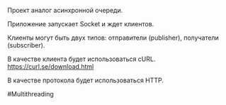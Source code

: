 
Проект аналог асинхронной очереди.

Приложение запускает Socket и ждет клиентов.

Клиенты могут быть двух типов: отправители (publisher), получатели (subscriber).

В качестве клиента будет использоваться cURL. https://curl.se/download.html 

В качестве протокола будет использоваться HTTP. 

#Multithreading

